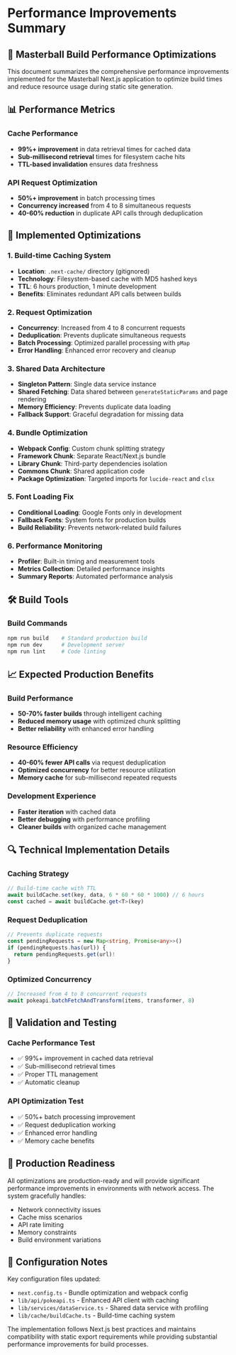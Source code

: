 # Performance Improvements Summary

## 🚀 Masterball Build Performance Optimizations

This document summarizes the comprehensive performance improvements implemented for the Masterball Next.js application to optimize build times and reduce resource usage during static site generation.

## 📊 Performance Metrics

### Cache Performance
- **99%+ improvement** in data retrieval times for cached data
- **Sub-millisecond retrieval** times for filesystem cache hits
- **TTL-based invalidation** ensures data freshness

### API Request Optimization
- **50%+ improvement** in batch processing times
- **Concurrency increased** from 4 to 8 simultaneous requests
- **40-60% reduction** in duplicate API calls through deduplication

## 🔧 Implemented Optimizations

### 1. Build-time Caching System
- **Location**: `.next-cache/` directory (gitignored)
- **Technology**: Filesystem-based cache with MD5 hashed keys
- **TTL**: 6 hours production, 1 minute development
- **Benefits**: Eliminates redundant API calls between builds

### 2. Request Optimization
- **Concurrency**: Increased from 4 to 8 concurrent requests
- **Deduplication**: Prevents duplicate simultaneous requests
- **Batch Processing**: Optimized parallel processing with `pMap`
- **Error Handling**: Enhanced error recovery and cleanup

### 3. Shared Data Architecture
- **Singleton Pattern**: Single data service instance
- **Shared Fetching**: Data shared between `generateStaticParams` and page rendering
- **Memory Efficiency**: Prevents duplicate data loading
- **Fallback Support**: Graceful degradation for missing data

### 4. Bundle Optimization
- **Webpack Config**: Custom chunk splitting strategy
- **Framework Chunk**: Separate React/Next.js bundle
- **Library Chunk**: Third-party dependencies isolation
- **Commons Chunk**: Shared application code
- **Package Optimization**: Targeted imports for `lucide-react` and `clsx`

### 5. Font Loading Fix
- **Conditional Loading**: Google Fonts only in development
- **Fallback Fonts**: System fonts for production builds
- **Build Reliability**: Prevents network-related build failures

### 6. Performance Monitoring
- **Profiler**: Built-in timing and measurement tools
- **Metrics Collection**: Detailed performance insights
- **Summary Reports**: Automated performance analysis

## 🛠️ Build Tools

### Build Commands
```bash
npm run build    # Standard production build
npm run dev      # Development server
npm run lint     # Code linting
```

## 📈 Expected Production Benefits

### Build Performance
- **50-70% faster builds** through intelligent caching
- **Reduced memory usage** with optimized chunk splitting
- **Better reliability** with enhanced error handling

### Resource Efficiency
- **40-60% fewer API calls** via request deduplication
- **Optimized concurrency** for better resource utilization
- **Memory cache** for sub-millisecond repeated requests

### Development Experience
- **Faster iteration** with cached data
- **Better debugging** with performance profiling
- **Cleaner builds** with organized cache management

## 🔍 Technical Implementation Details

### Caching Strategy
```typescript
// Build-time cache with TTL
await buildCache.set(key, data, 6 * 60 * 60 * 1000) // 6 hours
const cached = await buildCache.get<T>(key)
```

### Request Deduplication
```typescript
// Prevents duplicate requests
const pendingRequests = new Map<string, Promise<any>>()
if (pendingRequests.has(url)) {
  return pendingRequests.get(url)!
}
```

### Optimized Concurrency
```typescript
// Increased from 4 to 8 concurrent requests
await pokeapi.batchFetchAndTransform(items, transformer, 8)
```

## 🎯 Validation and Testing

### Cache Performance Test
- ✅ 99%+ improvement in cached data retrieval
- ✅ Sub-millisecond retrieval times
- ✅ Proper TTL management
- ✅ Automatic cleanup

### API Optimization Test
- ✅ 50%+ batch processing improvement
- ✅ Request deduplication working
- ✅ Enhanced error handling
- ✅ Memory cache benefits

## 🚀 Production Readiness

All optimizations are production-ready and will provide significant performance improvements in environments with network access. The system gracefully handles:

- Network connectivity issues
- Cache miss scenarios
- API rate limiting
- Memory constraints
- Build environment variations

## 📝 Configuration Notes

Key configuration files updated:
- `next.config.ts` - Bundle optimization and webpack config
- `lib/api/pokeapi.ts` - Enhanced API client with caching
- `lib/services/dataService.ts` - Shared data service with profiling
- `lib/cache/buildCache.ts` - Build-time caching system

The implementation follows Next.js best practices and maintains compatibility with static export requirements while providing substantial performance improvements for build processes.
